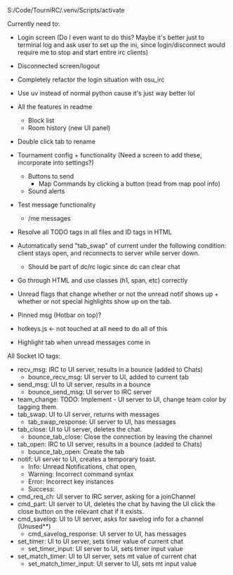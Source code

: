 S:/Code/TourniRC/.venv/Scripts/activate

Currently need to:
- Login screen (Do I even want to do this? Maybe it's better just to terminal log and ask user to set up the ini, since login/disconnect would require me to stop and start entire irc clients)
- Disconnected screen/logout
- Completely refactor the login situation with osu_irc 
- Use uv instead of normal python cause it's just way better lol

- All the features in readme
  - Block list
  - Room history (new UI panel)
- Double click tab to rename
- Tournament config + functionality (Need a screen to add these, incorporate into settings?)
  - Buttons to send
    - Map Commands by clicking a button (read from map pool info) 
  - Sound alerts
- Test message functionality
  - /me messages

- Resolve all TODO tags in all files and ID tags in HTML
- Automatically send "tab_swap" of current under the following condition: client stays open, and reconnects to server while server down. 
  - Should be part of dc/rc logic since dc can clear chat
- Go through HTML and use classes (h1, span, etc) correctly
- Unread flags that change whether or not the unread notif shows up + whether or not special highlights show up on the tab.
- Pinned msg (Hotbar on top)?
- hotkeys.js <- not touched at all need to do all of this
- Highlight tab when unread messages come in

All Socket IO tags:
- recv_msg: IRC to UI server, results in a bounce (added to Chats)
  - bounce_recv_msg: UI server to UI, added to current tab
- send_msg: UI to UI server, results in a bounce
  - bounce_send_msg: UI server to IRC server
- team_change: TODO: Implement - UI server to UI, change team color by tagging them.
- tab_swap: UI to UI server, returns with messages
  - tab_swap_response: UI server to UI, has messages
- tab_close: UI to UI server, deletes the chat.
  - bounce_tab_close: Close the connection by leaving the channel
- tab_open: IRC to UI server, results in a bounce (added to Chats)
  - bounce_tab_open: Create the tab
- notif: UI server to UI, creates a temporary toast.
  - Info: Unread Notifications, chat open, 
  - Warning: Incorrect command syntax
  - Error: Incorrect key instances
  - Success: 
- cmd_req_ch: UI server to IRC server, asking for a joinChannel
- cmd_part: UI server to UI, deletes the chat by having the UI click the close button on the relevant chat if it exists.
- cmd_savelog: UI to UI server, asks for savelog info for a channel (Unused**)
  - cmd_savelog_response: UI server to UI, has messages
- set_timer: UI to UI server, sets timer value of current chat
  - set_timer_input: UI server to UI, sets timer input value
- set_match_timer: UI to UI server, sets mt value of current chat
  - set_match_timer_input: UI server to UI, sets mt input value